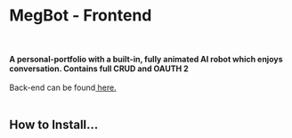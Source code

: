 </u> <h1> MegBot  -  Frontend</h1> </u>
</br>
</br>
<b> A personal-portfolio with a built-in, fully animated AI robot which enjoys conversation. Contains full CRUD and OAUTH 2 </b>
</br>
</br>
Back-end can be found<a href=''> here. </a> 
</br>
</br>
<h2> How to Install... </h2>
</br>
<ul>

